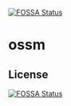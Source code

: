 [![FOSSA Status](https://app.fossa.io/api/projects/git%2Bgithub.com%2Fframetest%2Fossm.svg?type=shield)](https://app.fossa.io/projects/git%2Bgithub.com%2Fframetest%2Fossm?ref=badge_shield)

# ossm

## License
[![FOSSA Status](https://app.fossa.io/api/projects/git%2Bgithub.com%2Fframetest%2Fossm.svg?type=large)](https://app.fossa.io/projects/git%2Bgithub.com%2Fframetest%2Fossm?ref=badge_large)